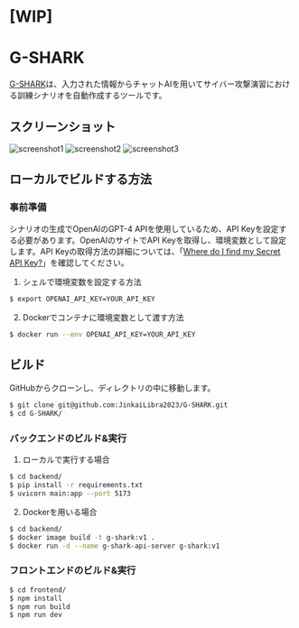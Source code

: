 # [WIP]
# G-SHARK

[G-SHARK](https://jinkai-libra-2023.web.app/)は、入力された情報からチャットAIを用いてサイバー攻撃演習における訓練シナリオを自動作成するツールです。  

## スクリーンショット

![screenshot1](https://github.com/JinkaiLibra2023/G-SHARK/blob/main/screenshot/screenshot1.png?raw=true)
![screenshot2](https://github.com/JinkaiLibra2023/G-SHARK/blob/main/screenshot/screenshot2.png?raw=true)
![screenshot3](https://github.com/JinkaiLibra2023/G-SHARK/blob/main/screenshot/screenshot3.png?raw=true)

## ローカルでビルドする方法

### 事前準備

シナリオの生成でOpenAIのGPT-4 APIを使用しているため、API Keyを設定する必要があります。OpenAIのサイトでAPI Keyを取得し、環境変数として設定します。API Keyの取得方法の詳細については、「[Where do I find my Secret API Key?](https://help.openai.com/en/articles/4936850-where-do-i-find-my-secret-api-key)」を確認してください。  
  
1. シェルで環境変数を設定する方法
```sh
$ export OPENAI_API_KEY=YOUR_API_KEY
```
2. Dockerでコンテナに環境変数として渡す方法
```sh
$ docker run --env OPENAI_API_KEY=YOUR_API_KEY
```

## ビルド

GitHubからクローンし、ディレクトリの中に移動します。
```sh
$ git clone git@github.com:JinkaiLibra2023/G-SHARK.git
$ cd G-SHARK/
```

### バックエンドのビルド&実行

1. ローカルで実行する場合
```sh
$ cd backend/
$ pip install -r requirements.txt
$ uvicorn main:app --port 5173
```

2. Dockerを用いる場合
```sh
$ cd backend/
$ docker image build -t g-shark:v1 .
$ docker run -d --name g-shark-api-server g-shark:v1
```

### フロントエンドのビルド&実行

```sh
$ cd frontend/
$ npm install
$ npm run build
$ npm run dev
```

